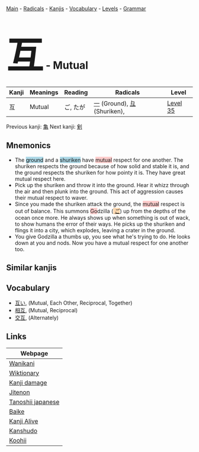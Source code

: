 <style> bigfont {font-size: 100px}</style>
[Main](../index.md) -
[Radicals](../radicals.md) -
[Kanjis](../kanjis.md) -
[Vocabulary](../vocabulary.md) -
[Levels](../levels.md) -
[Grammar](../grammar.md)
# <bigfont> 互</bigfont> - Mutual 

| Kanji | Meanings | Reading | Radicals | Level |
| --- | --- | --- | --- | --- |
| 互 | Mutual | ご, たが | [一](../radicals/一.md) (Ground), [彑](../radicals/彑.md) (Shuriken),  | [Level 35](../levels/wk_level35.md) |

Previous kanji: [亀](亀.md) Next kanji: [剣](剣.md) 

## Mnemonics
 * The <span style="background-color:#ADD8E6"> ground</span> and a <span style="background-color:#ADD8E6"> shuriken</span> have <span style="background-color:#ffcccb"> mutual</span> respect for one another. The shuriken respects the ground because of how solid and stable it is, and the ground respects the shuriken for how pointy it is. They have great mutual respect here.
* Pick up the shuriken and throw it into the ground. Hear it whizz through the air and then plunk into the ground. This act of aggression causes their mutual respect to waver.
* Since you made the shuriken attack the ground, the <span style="background-color:#ffcccb"> mutual</span> respect is out of balance. This summons <span style="background-color:#ffcccb"> Go</span>dzilla (<span style="background-color:#fed8b1"> [ご](https://jisho.org/search/ご)</span>) up from the depths of the ocean once more. He always shows up when something is out of wack, to show humans the error of their ways. He picks up the shuriken and flings it into a city, which explodes, leaving a crater in the ground.
* You give Godzilla a thumbs up, you see what he's trying to do. He looks down at you and nods. Now you have a mutual respect for one another too.


## Similar kanjis
 


## Vocabulary
 * [互い](../vocabulary/互.md), (Mutual, Each Other, Reciprocal, Together)
* [相互](../vocabulary/互.md), (Mutual, Reciprocal)
* [交互](../vocabulary/互.md), (Alternately)



## Links 

| Webpage |
| --- |
| [Wanikani          ](https://www.wanikani.com/kanji/互) |
| [Wiktionary        ](https://en.wiktionary.org/wiki/互) |
| [Kanji damage      ](http://www.kanjidamage.com/kanji/search?utf8=✓&q=互) |
| [Jitenon           ](https://jitenon.com/kanji/互) |
| [Tanoshii japanese ](https://www.tanoshiijapanese.com/dictionary/kanji.cfm?k=互) |
| [Baike             ](https://baike.baidu.com/item/互) |
| [Kanji Alive       ](https://app.kanjialive.com/互) |
| [Kanshudo          ](https://www.kanshudo.com/searchmn?q=互) |
| [Koohii            ](https://kanji.koohii.com/study/kanji/互) |

